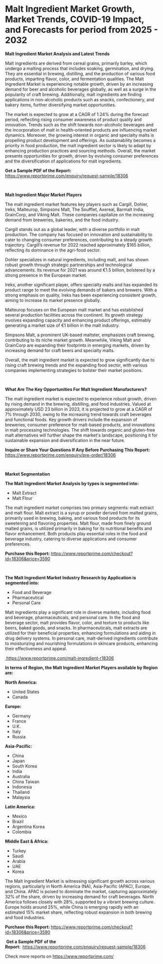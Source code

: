 <p><h1>Malt Ingredient Market Growth, Market Trends, COVID-19 Impact, and Forecasts for period from 2025 - 2032</h1></p><p><strong>Malt Ingredient Market Analysis and Latest Trends</strong></p>
<p><p>Malt ingredients are derived from cereal grains, primarily barley, which undergo a malting process that includes soaking, germination, and drying. They are essential in brewing, distilling, and the production of various food products, imparting flavor, color, and fermentation qualities. The Malt Ingredient Market is experiencing notable growth, driven by an increasing demand for beer and alcoholic beverages globally, as well as a surge in the popularity of craft brewing. Additionally, malt ingredients are finding applications in non-alcoholic products such as snacks, confectionery, and bakery items, further diversifying market opportunities.</p><p>The market is expected to grow at a CAGR of 1.24% during the forecast period, reflecting rising consumer awareness of product quality and innovation. Trends such as the shift towards non-alcoholic beverages and the incorporation of malt in health-oriented products are influencing market dynamics. Moreover, the growing interest in organic and specialty malts is propelling product development and offerings. As sustainability becomes a priority in food production, the malt ingredient sector is likely to adapt by enhancing production practices and sourcing methods. Overall, the market presents opportunities for growth, driven by evolving consumer preferences and the diversification of applications for malt ingredients.</p></p>
<p><strong>Get a Sample PDF of the Report:&nbsp;</strong> <a href="https://www.reportprime.com/enquiry/request-sample/18306?utm_campaign=3565&utm_medium=2&utm_source=Github&utm_content=ia&utm_term=19032025&utm_id=malt-ingredient">https://www.reportprime.com/enquiry/request-sample/18306</a></p>
<p>&nbsp;</p>
<p><strong>Malt Ingredient Major Market Players</strong></p>
<p><p>The malt ingredient market features key players such as Cargill, Dohler, Ireks, Malteurop, Simpsons Malt, The Soufflet, Axereal, Barmalt India, GrainCorp, and Viking Malt. These companies capitalize on the increasing demand from breweries, bakeries, and the food industry.</p><p>Cargill stands out as a global leader, with a diverse portfolio in malt production. The company has focused on innovation and sustainability to cater to changing consumer preferences, contributing to a steady growth trajectory. Cargill’s revenue for 2022 reached approximately $165 billion, reflecting its dominance in the agri-food sector.</p><p>Dohler specializes in natural ingredients, including malt, and has shown robust growth through strategic partnerships and technological advancements. Its revenue for 2021 was around €1.5 billion, bolstered by a strong presence in the European market.</p><p>Ireks, another significant player, offers specialty malts and has expanded its product range to meet the evolving demands of bakers and brewers. With a strong emphasis on quality, Ireks has been experiencing consistent growth, aiming to increase its market presence globally.</p><p>Malteurop focuses on the European malt market and has established several production facilities across the continent. Its growth strategy involves expanding capacity and enhancing product offerings, estimably generating a market size of €1 billion in the malt industry.</p><p>Simpsons Malt, a prominent UK-based maltster, emphasizes craft brewing, contributing to its niche market growth. Meanwhile, Viking Malt and GrainCorp are expanding their footprints in emerging markets, driven by increasing demand for craft beers and specialty malts.</p><p>Overall, the malt ingredient market is expected to grow significantly due to rising craft brewing trends and the expanding food sector, with various companies implementing strategies to bolster their market positions.</p></p>
<p>&nbsp;</p>
<p><strong>What Are The Key Opportunities For Malt Ingredient Manufacturers?</strong></p>
<p><p>The malt ingredient market is expected to experience robust growth, driven by rising demand in the brewing, distilling, and food industries. Valued at approximately USD 23 billion in 2023, it is projected to grow at a CAGR of 7% through 2030, owing to the increasing trend towards craft beverages and functional foods. Key growth drivers include the expansion of breweries, consumer preference for malt-based products, and innovations in malt processing technologies. The shift towards organic and gluten-free malt alternatives will further shape the market's landscape, positioning it for sustainable expansion and diversification in the near future.</p></p>
<p><strong>Inquire or Share Your Questions If Any Before Purchasing This Report:</strong> <a href="https://www.reportprime.com/enquiry/pre-order/18306?utm_campaign=3565&utm_medium=2&utm_source=Github&utm_content=ia&utm_term=19032025&utm_id=malt-ingredient">https://www.reportprime.com/enquiry/pre-order/18306</a></p>
<p>&nbsp;</p>
<p><strong>Market Segmentation</strong></p>
<p><strong>The Malt Ingredient Market Analysis by types is segmented into:</strong></p>
<p><ul><li>Malt Extract</li><li>Malt Flour</li></ul></p>
<p><p>The malt ingredient market comprises two primary segments: malt extract and malt flour. Malt extract is a syrup or powder derived from malted grains, primarily used in brewing, baking, and various food products for its sweetening and flavoring properties. Malt flour, made from finely ground malted grains, is utilized primarily in baking for its nutritional benefits and flavor enhancement. Both products play essential roles in the food and beverage industry, catering to diverse applications and consumer preferences.</p></p>
<p><strong>Purchase this Report:&nbsp;</strong><a href="https://www.reportprime.com/checkout?id=18306&price=3590&utm_campaign=3565&utm_medium=2&utm_source=Github&utm_content=ia&utm_term=19032025&utm_id=malt-ingredient">https://www.reportprime.com/checkout?id=18306&price=3590</a></p>
<p>&nbsp;</p>
<p><strong>The Malt Ingredient Market Industry Research by Application is segmented into:</strong></p>
<p><ul><li>Food and Beverage</li><li>Pharmaceutical</li><li>Personal Care</li></ul></p>
<p><p>Malt ingredients play a significant role in diverse markets, including food and beverage, pharmaceuticals, and personal care. In the food and beverage sector, malt provides flavor, color, and texture to products like beers, baked goods, and snacks. In pharmaceuticals, malt extracts are utilized for their beneficial properties, enhancing formulations and aiding in drug delivery systems. In personal care, malt-derived ingredients contribute to moisturizing and nourishing formulations in skincare products, enhancing their effectiveness and appeal.</p></p>
<p><a href="https://www.reportprime.com/malt-ingredient-r18306?utm_campaign=3565&utm_medium=2&utm_source=Github&utm_content=ia&utm_term=19032025&utm_id=malt-ingredient">&nbsp;https://www.reportprime.com/malt-ingredient-r18306</a></p>
<p><strong>In terms of Region, the Malt Ingredient Market Players available by Region are:</strong></p>
<p>
    <p> <strong> North America: </strong>
        <ul>
            <li>United States</li>
            <li>Canada</li>
        </ul>
        </p> 
    <p> <strong> Europe: </strong>
        <ul>
            <li>Germany</li>
            <li>France</li>
            <li>U.K.</li>
            <li>Italy</li>
            <li>Russia</li>
        </ul>
        </p> 
    <p> <strong> Asia-Pacific: </strong>
        <ul>
            <li>China</li>
            <li>Japan</li>
            <li>South Korea</li>
            <li>India</li>
            <li>Australia</li>
            <li>China Taiwan</li>
            <li>Indonesia</li>
            <li>Thailand</li>
            <li>Malaysia</li>
        </ul>
        </p> 
    <p> <strong> Latin America: </strong>
        <ul>
            <li>Mexico</li>
            <li>Brazil</li>
            <li>Argentina Korea</li>
            <li>Colombia</li>
        </ul>
        </p> 
    <p> <strong> Middle East & Africa: </strong>
        <ul>
            <li>Turkey</li>
            <li>Saudi</li>
            <li>Arabia</li>
            <li>UAE</li>
            <li>Korea</li>
        </ul>
    </p>
    </p>
<p><p>The Malt Ingredient Market is witnessing significant growth across various regions, particularly in North America (NA), Asia-Pacific (APAC), Europe, and China. APAC is poised to dominate the market, capturing approximately 32% of the share, driven by increasing demand for craft beverages. North America follows closely with 28%, supported by a vibrant brewing culture. Europe holds around 25%, while China is emerging rapidly with an estimated 15% market share, reflecting robust expansion in both brewing and food industries.</p></p>
<p><strong>Purchase this Report: </strong><a href="https://www.reportprime.com/checkout?id=18306&price=3590&utm_campaign=3565&utm_medium=2&utm_source=Github&utm_content=ia&utm_term=19032025&utm_id=malt-ingredient">https://www.reportprime.com/checkout?id=18306&price=3590</a></p>
<p>&nbsp;<strong>Get a Sample PDF of the Report:&nbsp;&nbsp;</strong><a href="https://www.reportprime.com/enquiry/request-sample/18306?utm_campaign=3565&utm_medium=2&utm_source=Github&utm_content=ia&utm_term=19032025&utm_id=malt-ingredient">https://www.reportprime.com/enquiry/request-sample/18306</a></p>
<p><strong></strong></p>
<p>Check more reports on <a href="https://www.reportprime.com/?utm_campaign=3565&utm_medium=2&utm_source=Github&utm_content=ia&utm_term=19032025&utm_id=malt-ingredient">https://www.reportprime.com/</a></p>